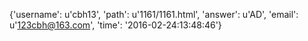 {'username': u'cbh13', 'path': u'1161/1161.html', 'answer': u'AD', 'email': u'123cbh@163.com', 'time': '2016-02-24:13:48:46'}